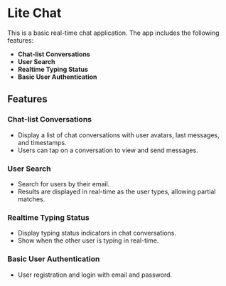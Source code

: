 # Lite Chat

This is a basic real-time chat application. The app includes the following features:

- **Chat-list Conversations**
- **User Search**
- **Realtime Typing Status**
- **Basic User Authentication**

## Features

### Chat-list Conversations

- Display a list of chat conversations with user avatars, last messages, and timestamps.
- Users can tap on a conversation to view and send messages.

### User Search

- Search for users by their email.
- Results are displayed in real-time as the user types, allowing partial matches.

### Realtime Typing Status

- Display typing status indicators in chat conversations.
- Show when the other user is typing in real-time.

### Basic User Authentication

- User registration and login with email and password.
